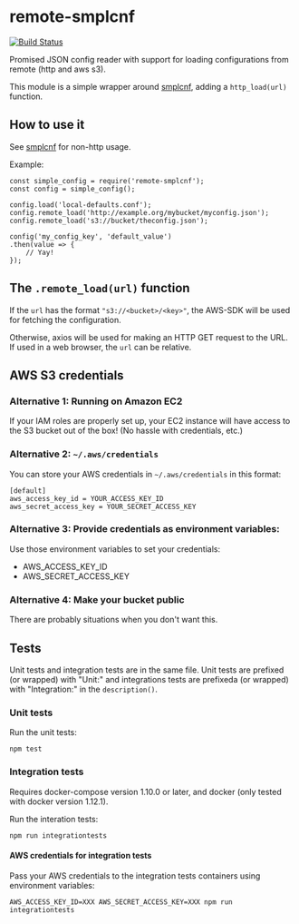 # remote-smplcnf

[![Build Status](https://semaphoreci.com/api/v1/houseagency/remote-smplcnf/branches/master/shields_badge.svg)](https://semaphoreci.com/houseagency/remote-smplcnf)

Promised JSON config reader with support for loading configurations from remote
(http and aws s3).

This module is a simple wrapper around
[smplcnf](https://github.com/spurge/smplcnf), adding a `http_load(url)`
function.

## How to use it

See [smplcnf](https://github.com/spurge/smplcnf) for non-http usage.

Example:

	const simple_config = require('remote-smplcnf');
	const config = simple_config();

	config.load('local-defaults.conf');
	config.remote_load('http://example.org/mybucket/myconfig.json');
	config.remote_load('s3://bucket/theconfig.json');

	config('my_config_key', 'default_value')
	.then(value => {
		// Yay!
	});

## The `.remote_load(url)` function

If the `url` has the format `"s3://<bucket>/<key>"`, the AWS-SDK will be used
for fetching the configuration.

Otherwise, axios will be used for making an HTTP GET request to the URL.
If used in a web browser, the `url` can be relative.

## AWS S3 credentials

### Alternative 1: Running on Amazon EC2

If your IAM roles are properly set up, your EC2 instance will have access to
the S3 bucket out of the box! (No hassle with credentials, etc.)

### Alternative 2: `~/.aws/credentials`

You can store your AWS credentials in `~/.aws/credentials` in this format:

	[default]
	aws_access_key_id = YOUR_ACCESS_KEY_ID
	aws_secret_access_key = YOUR_SECRET_ACCESS_KEY

### Alternative 3: Provide credentials as environment variables:

Use those environment variables to set your credentials:

* AWS_ACCESS_KEY_ID
* AWS_SECRET_ACCESS_KEY

### Alternative 4: Make your bucket public

There are probably situations when you don't want this.

## Tests

Unit tests and integration tests are in the same file.
Unit tests are prefixed (or wrapped) with "Unit:" and integrations tests are
prefixeda (or wrapped) with "Integration:" in the `description()`.

### Unit tests

Run the unit tests:

	npm test

### Integration tests

Requires docker-compose version 1.10.0 or later, and docker (only tested with
docker version 1.12.1).

Run the interation tests:

	npm run integrationtests

#### AWS credentials for integration tests

Pass your AWS credentials to the integration tests containers using environment
variables:

	AWS_ACCESS_KEY_ID=XXX AWS_SECRET_ACCESS_KEY=XXX npm run integrationtests


